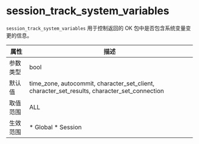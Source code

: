session_track_system_variables 
===================================================

`session_track_system_variables` 用于控制返回的 OK 包中是否包含系统变量变更的信息。


| **属性** |                                                   **描述**                                                   |
|--------|------------------------------------------------------------------------------------------------------------|
| 参数类型   | bool                                                                                                       |
| 默认值    | time_zone, autocommit, character_set_client, character_set_results, character_set_connection               |
| 取值范围   | ALL                                                                                                        |
| 生效范围   | * Global   * Session    |



